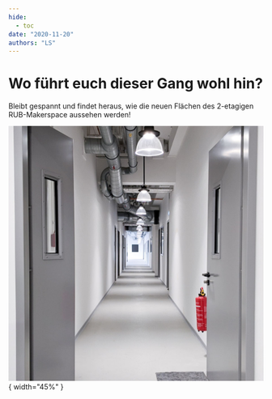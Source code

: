 ```yaml
---
hide:
  - toc
date: "2020-11-20"
authors: "LS" 
---
```



# Wo führt euch dieser Gang wohl hin?


Bleibt gespannt und findet heraus, wie die neuen Flächen des 2-etagigen RUB-Makerspace aussehen werden!

![Gang im Untergeschoss](../medien/2020-11-20a.jpg){ width="45%" } 